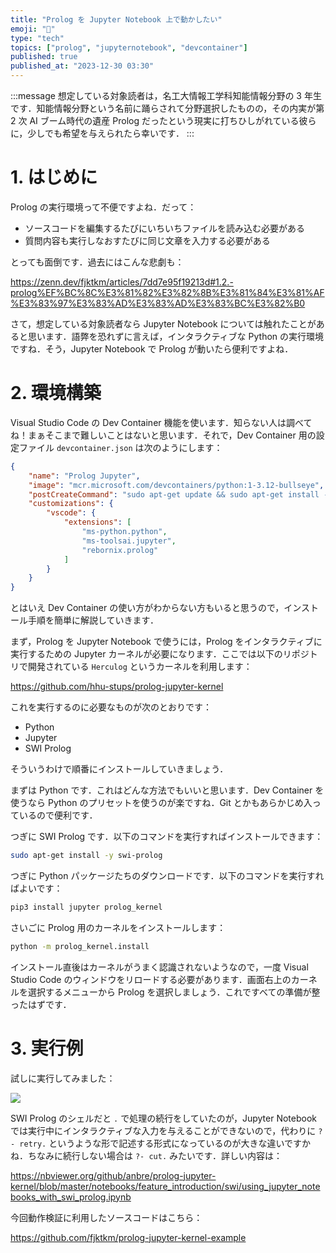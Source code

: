 ```yaml
---
title: "Prolog を Jupyter Notebook 上で動かしたい"
emoji: "📘"
type: "tech"
topics: ["prolog", "jupyternotebook", "devcontainer"]
published: true
published_at: "2023-12-30 03:30"
---
```


:::message
想定している対象読者は，名工大情報工学科知能情報分野の 3 年生です．知能情報分野という名前に踊らされて分野選択したものの，その内実が第 2 次 AI ブーム時代の遺産 Prolog だったという現実に打ちひしがれている彼らに，少しでも希望を与えられたら幸いです．
:::

# 1. はじめに

Prolog の実行環境って不便ですよね．だって：

- ソースコードを編集するたびにいちいちファイルを読み込む必要がある
- 質問内容も実行しなおすたびに同じ文章を入力する必要がある

とっても面倒です．過去にはこんな悲劇も：

https://zenn.dev/fjktkm/articles/7dd7e95f19213d#1.2.-prolog%EF%BC%8C%E3%81%82%E3%82%8B%E3%81%84%E3%81%AF%E3%83%97%E3%83%AD%E3%83%AD%E3%83%BC%E3%82%B0

さて，想定している対象読者なら Jupyter Notebook については触れたことがあると思います．語弊を恐れずに言えば，インタラクティブな Python の実行環境ですね．そう，Jupyter Notebook で Prolog が動いたら便利ですよね．

# 2. 環境構築

Visual Studio Code の Dev Container 機能を使います．知らない人は調べてね！まぁそこまで難しいことはないと思います．それで，Dev Container 用の設定ファイル `devcontainer.json` は次のようにします：

```json:.devcontainer/devcontainer.json
{
	"name": "Prolog Jupyter",
	"image": "mcr.microsoft.com/devcontainers/python:1-3.12-bullseye",
	"postCreateCommand": "sudo apt-get update && sudo apt-get install -y swi-prolog && pip install --upgrade pip && pip3 install --user jupyter prolog_kernel && python -m prolog_kernel.install",
	"customizations": {
		"vscode": {
			"extensions": [
				"ms-python.python",
				"ms-toolsai.jupyter",
				"rebornix.prolog"
			]
		}
	}
}

```

とはいえ Dev Container の使い方がわからない方もいると思うので，インストール手順を簡単に解説していきます．

まず，Prolog を Jupyter Notebook で使うには，Prolog をインタラクティブに実行するための Jupyter カーネルが必要になります．ここでは以下のリポジトリで開発されている `Herculog` というカーネルを利用します：

https://github.com/hhu-stups/prolog-jupyter-kernel

これを実行するのに必要なものが次のとおりです：

- Python
- Jupyter
- SWI Prolog

そういうわけで順番にインストールしていきましょう．

まずは Python です．これはどんな方法でもいいと思います．Dev Container を使うなら Python のプリセットを使うのが楽ですね．Git とかもあらかじめ入っているので便利です．

つぎに SWI Prolog です．以下のコマンドを実行すればインストールできます：

```bash
sudo apt-get install -y swi-prolog
```

つぎに Python パッケージたちのダウンロードです．以下のコマンドを実行すればよいです：

```bash
pip3 install jupyter prolog_kernel
```

さいごに Prolog 用のカーネルをインストールします：

```bash
python -m prolog_kernel.install
```

インストール直後はカーネルがうまく認識されないようなので，一度 Visual Studio Code のウィンドウをリロードする必要があります．画面右上のカーネルを選択するメニューから Prolog を選択しましょう．これですべての準備が整ったはずです．

# 3. 実行例

試しに実行してみました：

![](https://storage.googleapis.com/zenn-user-upload/730460128e14-20231230.png)

SWI Prolog のシェルだと `.` で処理の続行をしていたのが，Jupyter Notebook では実行中にインタラクティブな入力を与えることができないので，代わりに `?- retry.` というような形で記述する形式になっているのが大きな違いですかね．ちなみに続行しない場合は `?- cut.` みたいです．詳しい内容は：

https://nbviewer.org/github/anbre/prolog-jupyter-kernel/blob/master/notebooks/feature_introduction/swi/using_jupyter_notebooks_with_swi_prolog.ipynb

今回動作検証に利用したソースコードはこちら：

https://github.com/fjktkm/prolog-jupyter-kernel-example